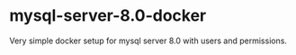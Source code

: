 # mysql-server-8.0-docker
Very simple docker setup for mysql server 8.0 with users and permissions.
